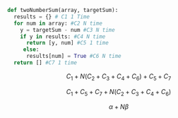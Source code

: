 ```py
def twoNumberSum(array, targetSum):
  results = {} # C1 1 Time
  for num in array: #C2 N time
    y = targetSum - num #C3 N time
    if y in results: #C4 N time
      return [y, num] #C5 1 time
     else:
      results[num] = True #C6 N time
  return [] #C7 1 time
```

$$  C_{1} + N(C_{2} + C_{3} + C_{4} + C_{6}) + C_{5} + C_{7}  $$


$$  C_{1} +  C_{5} + C_{7} + N(C_{2} + C_{3} + C_{4} + C_{6})  $$

$$ \alpha + N\beta $$

